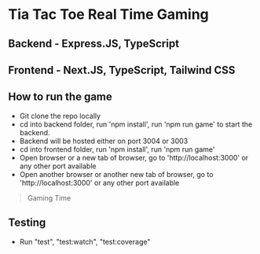 # Tia Tac Toe Real Time Gaming

## Backend - Express.JS, TypeScript

## Frontend - Next.JS, TypeScript, Tailwind CSS

## How to run the game

- Git clone the repo locally
- cd into backend folder, run 'npm install', run 'npm run game' to start the backend.
- Backend will be hosted either on port 3004 or 3003
- cd into frontend folder, run 'npm install', run 'npm run game'
- Open browser or a new tab of browser, go to 'http://localhost:3000' or any other port available
- Open another browser or another new tab of browser, go to 'http://localhost:3000' or any other port available

> Gaming Time

## Testing

- Run "test", "test:watch", "test:coverage"
